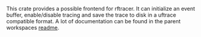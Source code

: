 This crate provides a possible frontend for rftracer.
It can initialize an event buffer, enable/disable tracing and save the trace to disk in a uftrace compatible format.
A lot of documentation can be found in the parent workspaces [readme](https://github.com/hermit-os/rftrace).
